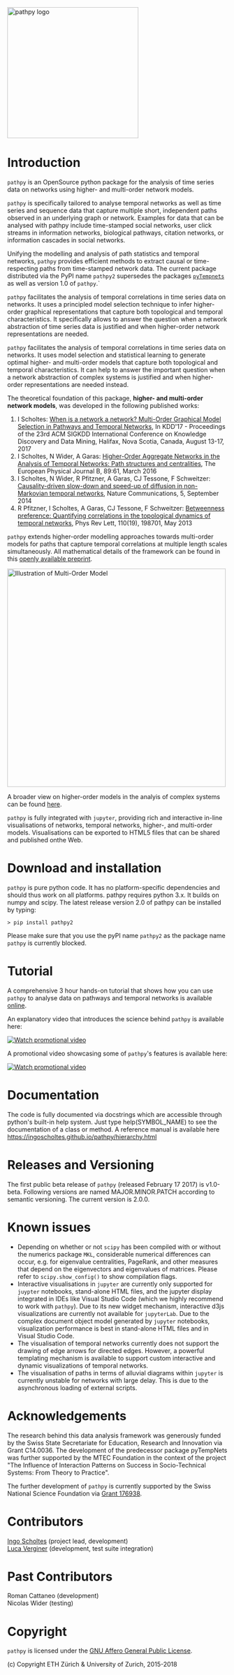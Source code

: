 <img src="https://github.com/IngoScholtes/pathpy/blob/master/pathpy_logo.png" width="300" alt="pathpy logo" />

# Introduction

`pathpy` is an OpenSource python package for the analysis of time series data on networks using higher- and multi-order network models.

`pathpy` is specifically tailored to analyse temporal networks as well as time series and sequence data that capture multiple short, independent paths observed in an underlying graph or network. Examples for data that can be analysed with pathpy include time-stamped social networks, user click streams in information networks, biological  pathways, citation networks, or information cascades in social networks.

Unifying the modelling and analysis of path statistics and temporal networks, `pathpy` provides efficient methods to extract causal or time-respecting paths from time-stamped network data. The current package distributed via the PyPI name `pathpy2` supersedes the packages [`pyTempnets`](https://github.com/IngoScholtes/pyTempNets) as well as version 1.0 of `pathpy`.`

`pathpy` facilitates the analysis of temporal correlations in time series data on networks.
It uses a principled model selection technique to infer higher-order graphical representations that capture both topological and temporal characteristics. 
It specifically allows to answer the question when a network abstraction of time series data is justified and when higher-order network representations are needed.

`pathpy` facilitates the analysis of temporal correlations in time series data on networks. It uses model selection and statistical learning to generate optimal higher- and multi-order models that capture both topological and temporal characteristics. It can help to answer the important question when a network abstraction of complex systems is justified and when higher-order representations are needed instead.

The theoretical foundation of this package, **higher- and multi-order network models**, was developed in the following published works:

1. I Scholtes: [When is a network a network? Multi-Order Graphical Model Selection in Pathways and Temporal Networks](http://dl.acm.org/citation.cfm?id=3098145), In KDD'17 - Proceedings of the 23rd ACM SIGKDD International Conference on Knowledge Discovery and Data Mining, Halifax, Nova Scotia, Canada, August 13-17, 2017
2. I Scholtes, N Wider, A Garas: [Higher-Order Aggregate Networks in the Analysis of Temporal Networks: Path structures and centralities](http://dx.doi.org/10.1140/epjb/e2016-60663-0), The European Physical Journal B, 89:61, March 2016
3. I Scholtes, N Wider, R Pfitzner, A Garas, CJ Tessone, F Schweitzer: [Causality-driven slow-down and speed-up of diffusion in non-Markovian temporal networks](http://www.nature.com/ncomms/2014/140924/ncomms6024/full/ncomms6024.html), Nature Communications, 5, September 2014
4. R Pfitzner, I Scholtes, A Garas, CJ Tessone, F Schweitzer: [Betweenness preference: Quantifying correlations in the topological dynamics of temporal networks](http://journals.aps.org/prl/abstract/10.1103/PhysRevLett.110.198701), Phys Rev Lett, 110(19), 198701, May 2013

`pathpy` extends higher-order modelling approaches towards multi-order models for paths that capture temporal correlations at multiple length scales simultaneously. All mathematical details of the framework can be found in this [openly available preprint](https://arxiv.org/abs/1702.05499).

<img src="https://github.com/IngoScholtes/pathpy/blob/master/multiorder.png" width="500" alt="Illustration of Multi-Order Model" />

A broader view on higher-order models in the analyis of complex systems can be found [here](https://arxiv.org/abs/1806.05977).

`pathpy` is fully integrated with `jupyter`, providing rich and interactive in-line visualisations of networks, temporal networks, higher-, and multi-order models. Visualisations can be exported to HTML5 files that can be shared and published onthe Web.

# Download and installation

`pathpy` is pure python code. It has no platform-specific dependencies and should thus work on all platforms. pathpy requires python 3.x. It builds on numpy and scipy. The latest release version 2.0 of pathpy can be installed by typing:

`> pip install pathpy2`

Please make sure that you use the pyPI name `pathpy2` as the package name `pathpy` is currently blocked.

# Tutorial

A comprehensive 3 hour hands-on tutorial that shows how you can use `pathpy` to analyse data on pathways and temporal networks is available [online](https://ingoscholtes.github.io/kdd2018-tutorial/).

An explanatory video that introduces the science behind `pathpy` is available here:

[![Watch promotional video](https://img.youtube.com/vi/CxJkVrD2ZlM/0.jpg)](https://www.youtube.com/watch?v=CxJkVrD2ZlM)

A promotional video showcasing some of `pathpy`'s features is available here:

[![Watch promotional video](https://img.youtube.com/vi/QIPqFaR2Z5c/0.jpg)](https://www.youtube.com/watch?v=QIPqFaR2Z5c)

# Documentation

The code is fully documented via docstrings which are accessible through python's built-in help system. Just type help(SYMBOL_NAME) to see the documentation of a class or method. A reference manual is available here https://ingoscholtes.github.io/pathpy/hierarchy.html

# Releases and Versioning

The first public beta release of `pathpy` (released February 17 2017) is v1.0-beta. Following versions are named MAJOR.MINOR.PATCH according to semantic versioning. The current version is 2.0.0.

# Known issues

- Depending on whether or not `scipy` has been compiled with or without the numerics package `MKL`, considerable numerical differences can occur, e.g. for eigenvalue centralities, PageRank, and other measures that depend on the eigenvectors and eigenvalues of matrices. Please refer to `scipy.show_config()` to show compilation flags.
- Interactive visualisations in `jupyter` are currently only supported for `juypter` notebooks, stand-alone HTML files, and the jupyter display integrated in IDEs like Visual Studio Code (which we highly recommend to work with `pathpy`). Due to its new widget mechanism, interactive d3js visualizations are currently not available for `jupyterLab`. Due to the complex document object model generated by `jupyter` notebooks, visualization performance is best in stand-alone HTML files and in Visual Studio Code.
- The visualisation of temporal networks currently does not support the drawing of edge arrows for directed edges. However, a powerful templating mechanism is available to support custom interactive and dynamic visualizations of temporal networks.
- The visualisation of paths in terms of alluvial diagrams within `jupyter` is currently unstable for networks with large delay. This is due to the asynchronous loading of external scripts.

# Acknowledgements

The research behind this data analysis framework was generously funded by the Swiss State Secretariate for Education, Research and Innovation via Grant C14.0036.  The development of the predecessor package pyTempNets was further supported by the MTEC Foundation in the context of the project "The Influence of Interaction Patterns on Success in Socio-Technical Systems: From Theory to Practice".

The further development of `pathpy` is currently supported by the Swiss National Science Foundation via [Grant 176938](http://p3.snf.ch/Project-176938).

# Contributors

[Ingo Scholtes](http://www.ifi.uzh.ch/dag) (project lead, development)  
[Luca Verginer](https://www.verginer.eu/) (development, test suite integration)  

# Past Contributors

Roman Cattaneo (development)  
Nicolas Wider (testing)  

# Copyright

`pathpy` is licensed under the [GNU Affero General Public License](https://choosealicense.com/licenses/agpl-3.0/).

(c) Copyright ETH Zürich & University of Zurich, 2015-2018
